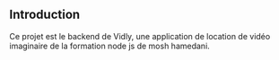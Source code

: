 ## Introduction

Ce projet est le backend de Vidly, une application de location de vidéo imaginaire de la formation node js de mosh hamedani.
